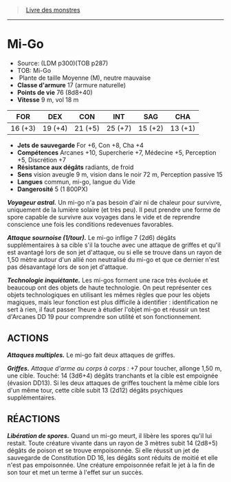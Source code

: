 ﻿> [Livre des monstres](tome_of_beasts.md)

---

# Mi-Go

- Source: (LDM p300)(TOB p287)
- TOB: Mi-Go
-  Plante de taille Moyenne (M), neutre mauvaise
- **Classe d'armure** 17 (armure naturelle)
- **Points de vie** 76 (8d8+40)
- **Vitesse** 9 m, vol 18 m

|FOR|DEX|CON|INT|SAG|CHA|
|---|---|---|---|---|---|
|16 (+3)|19 (+4)|21 (+5)|25 (+7)|15 (+2)|13 (+1)|

- **Jets de sauvegarde** For +6, Con +8, Cha +4
- **Compétences** Arcanes +10, Supercherie +7, Médecine +5, Perception +5, Discrétion +7
- **Résistance aux dégâts** radiants, de froid
- **Sens** vision aveugle 9 m, vision dans le noir 72 m, Perception passive 15
- **Langues** commun, mi-go, langue du Vide
- **Dangerosité** 5 (1 800PX)

**_Voyageur astral._** Un mi-go n'a pas besoin d'air ni de chaleur pour survivre, uniquement de la lumière solaire (et très peu). Il peut prendre une forme de spore capable de survivre aux voyages dans le vide et de reprendre conscience une fois les conditions redevenues favorables.

**_Attaque sournoise (1/tour)._** Le mi-go inflige 7 (2d6) dégâts supplémentaires à sa cible s'il la touche avec une attaque de
griffes et qu'il est avantagé lors de son jet d'attaque, ou si elle se trouve dans un rayon de 1,50 mètre autour d'un allié non neutralisé du mi-go et que ce dernier n'est pas désavantagé lors de son jet d'attaque.

**_Technologie inquiétante._** Les mi-gos forment une race très évoluée et beaucoup ont des objets de haute technologie. On peut représenter ces objets technologiques en utilisant les mêmes règles que pour les objets magiques, mais leur fonction est plus difficile à identifier : identification ne sert à rien, il faut passer 1heure à étudier l'objet mi-go et réussir un test d'Arcanes DD 19 pour comprendre son utilité et son fonctionnement.

## ACTIONS

**_Attaques multiples._** Le mi-go fait deux attaques de griffes.

**_Griffes._** _Attaque d'arme au corps à corps :_ +7 pour toucher, allonge 1,50 m, une cible. Touché: 14 (3d6+4) dégâts tranchants et la cible est empoignée (évasion DD13). Si les deux attaques de griffes touchent la même cible lors d'un même tour, cette cible subit 13 (2d12) dégâts psychiques supplémentaires.

## RÉACTIONS

**_Libération de spores._** Quand un mi-go meurt, il libère les spores qu'il lui restait. Toute créature vivante dans un rayon de 3 mètres subit 14 (2d8+5) dégâts de poison et se trouve empoisonnée. Si elle réussit un jet de sauvegarde de Constitution DD 16, les dégâts sont réduits de moitié et elle n'est pas empoisonnée. Une créature empoisonnée refait le jet à la fin de son tour et met un terme à l'effet sur un succès.


